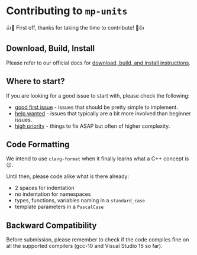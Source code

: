 # Contributing to `mp-units`

👍🎉 First off, thanks for taking the time to contribute! 🎉👍

## Download, Build, Install

Please refer to our official docs for [download, build, and install instructions](https://mpusz.github.io/units/usage.html).

## Where to start?

If you are looking for a good issue to start with, please check the following:
- [good first issue](https://github.com/mpusz/units/labels/good%20first%20issue) - issues that should be pretty simple to implement.
- [help wanted](https://github.com/mpusz/units/labels/help%20wanted) - issues that typically are a bit more involved than beginner issues.
- [high priority](https://github.com/mpusz/units/labels/high%20priority) - things to fix ASAP but often of higher complexity.

## Code Formatting

We intend to use `clang-format` when it finally learns what a C++ concept is :wink:.

Until then, please code alike what is there already:
- 2 spaces for indentation
- no indentation for namespaces
- types, functions, variables naming in a `standard_case`
- template parameters in a `PascalCase`

## Backward Compatibility

Before submission, please remember to check if the code compiles fine on all the supported compilers
(gcc-10 and Visual Studio 16 so far).
